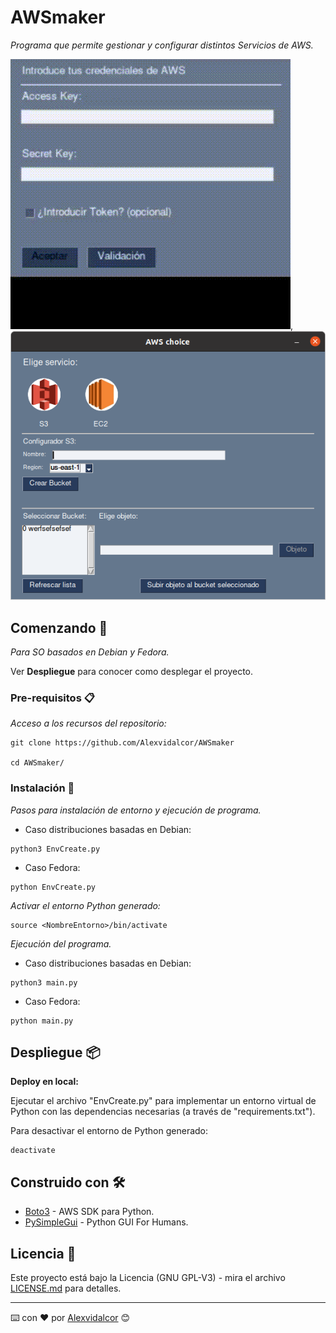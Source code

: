 
# AWSmaker

_Programa que permite gestionar y configurar distintos Servicios de AWS._

![Login_Window](https://github.com/Alexvidalcor/AWSmaker/blob/master/input/AWSMaker_1.gif?raw=true), ![S3_Window](https://github.com/Alexvidalcor/AWSmaker/blob/master/input/AWSMaker_2.png?raw=true)

## Comenzando 🚀

_Para SO basados en Debian y Fedora._

Ver **Despliegue** para conocer como desplegar el proyecto.


### Pre-requisitos 📋

_Acceso a los recursos del repositorio:_

```
git clone https://github.com/Alexvidalcor/AWSmaker

cd AWSmaker/
```


### Instalación 🔧

_Pasos para instalación de entorno y ejecución de programa._

* Caso distribuciones basadas en Debian:

```
python3 EnvCreate.py
```

* Caso Fedora:
```
python EnvCreate.py
```

_Activar el entorno Python generado:_

```
source <NombreEntorno>/bin/activate
```
_Ejecución del programa._

* Caso distribuciones basadas en Debian:

```
python3 main.py
```

* Caso Fedora:

```
python main.py
```


## Despliegue 📦

**Deploy en local:**

Ejecutar el archivo "EnvCreate.py" para implementar un entorno virtual de Python con las dependencias necesarias (a través de "requirements.txt").

Para desactivar el entorno de Python generado:

```
deactivate
```

## Construido con 🛠️

* [Boto3](https://boto3.amazonaws.com/v1/documentation/api/latest/index.html) - AWS SDK para Python.
* [PySimpleGui](https://pysimplegui.readthedocs.io/en/latest/) - Python GUI For Humans.

## Licencia 📄

Este proyecto está bajo la Licencia (GNU GPL-V3) - mira el archivo [LICENSE.md](LICENSE.md) para detalles.


---
⌨️ con ❤️ por [Alexvidalcor](https://github.com/Alexvidalcor) 😊